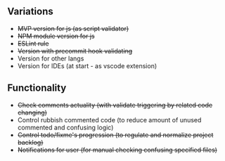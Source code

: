## Variations
- ~~MVP version for js (as script validator)~~
- ~~NPM module version for js~~
- ~~ESLint rule~~
- ~~Version with precommit hook validating~~
- Version for other langs
- Version for IDEs (at start - as vscode extension)

## Functionality
- ~~Check comments actuality (with validate triggering by related code changing)~~
- Control rubbish commented code (to reduce amount of unused commented and confusing logic)
- ~~Control todo/fixme's progression (to regulate and normalize project backlog)~~
- ~~Notifications for user (for manual checking confusing specified files)~~
